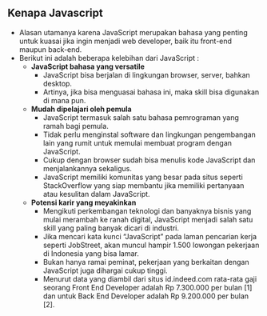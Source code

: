 ## Kenapa Javascript

- Alasan utamanya karena JavaScript merupakan bahasa yang penting untuk kuasai jika ingin menjadi web developer, baik itu front-end maupun back-end.
- Berikut ini adalah beberapa kelebihan dari JavaScript :
  - **JavaScript bahasa yang versatile**
    - JavaScript bisa berjalan di lingkungan browser, server, bahkan desktop.
    - Artinya, jika bisa menguasai bahasa ini, maka skill bisa digunakan di mana pun.
  - **Mudah dipelajari oleh pemula**
    - JavaScript termasuk salah satu bahasa pemrograman yang ramah bagi pemula.
    - Tidak perlu menginstal software dan lingkungan pengembangan lain yang rumit untuk memulai membuat program dengan JavaScript.
    - Cukup dengan browser sudah bisa menulis kode JavaScript dan menjalankannya sekaligus.
    - JavaScript memiliki komunitas yang besar pada situs seperti StackOverflow yang siap membantu jika memiliki pertanyaan atau kesulitan dalam JavaScript.
  - **Potensi karir yang meyakinkan**
    - Mengikuti perkembangan teknologi dan banyaknya bisnis yang mulai merambah ke ranah digital, JavaScript menjadi salah satu skill yang paling banyak dicari di industri.
    - Jika mencari kata kunci “JavaScript” pada laman pencarian kerja seperti JobStreet, akan muncul hampir 1.500 lowongan pekerjaan di Indonesia yang bisa lamar.
    - Bukan hanya ramai peminat, pekerjaan yang berkaitan dengan JavaScript juga dihargai cukup tinggi.
    - Menurut data yang diambil dari situs id.indeed.com rata-rata gaji seorang Front End Developer adalah Rp 7.300.000 per bulan [1] dan untuk Back End Developer adalah Rp 9.200.000 per bulan [2].
